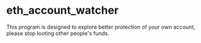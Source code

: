 # eth_account_watcher
This program is designed to explore better protection of your own account, please stop looting other people's funds.
